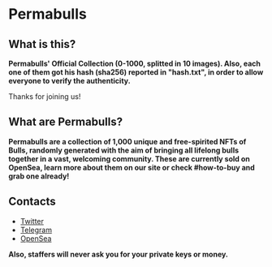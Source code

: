 # Permabulls

## What is this?
<b>Permabulls' Official Collection (0-1000, splitted in 10 images). Also, each one of them got his hash (sha256) reported in "hash.txt", in order to allow everyone to verify the authenticity.</b>

Thanks for joining us!

## What are Permabulls?
<b>Permabulls are a collection of 1,000 unique and free-spirited NFTs of Bulls, randomly generated with the aim of bringing all lifelong bulls together in a vast, welcoming community. These are currently sold on OpenSea, learn more about them on our site or check #how-to-buy and grab one already!</b>

## Contacts
- [Twitter](https://twitter.com/PermabullsNfts)
- [Telegram](https://t.me/permabullsnfts)
- [OpenSea](https://opensea.io/collection/cryptopermabulls)


<b>Also, staffers will never ask you for your private keys or money.</b>
 
